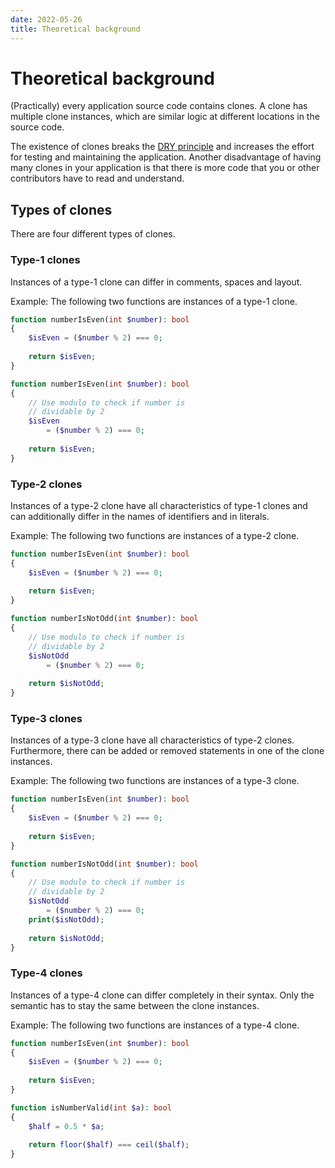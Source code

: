 ```yaml
---
date: 2022-05-26
title: Theoretical background
---
```

# Theoretical background

(Practically) every application source code contains clones. A clone has multiple clone instances, which are similar
logic at different locations in the source code.

The existence of clones breaks the [DRY principle](https://en.wikipedia.org/wiki/Don%27t_repeat_yourself)
and increases the effort for testing and maintaining the application. Another disadvantage of having many clones in your
application is that there is more code that you or other contributors have to read and understand.

## Types of clones

There are four different types of clones.

### Type-1 clones

Instances of a type-1 clone can differ in comments, spaces and layout.

Example: The following two functions are instances of a type-1 clone.

```php
function numberIsEven(int $number): bool
{
    $isEven = ($number % 2) === 0;
    
    return $isEven;
}
```

```php
function numberIsEven(int $number): bool
{
    // Use modulo to check if number is
    // dividable by 2
    $isEven 
        = ($number % 2) === 0;
    
    return $isEven;
}
```

### Type-2 clones

Instances of a type-2 clone have all characteristics of type-1 clones and can additionally differ in the names of
identifiers and in literals.

Example: The following two functions are instances of a type-2 clone.

```php
function numberIsEven(int $number): bool
{
    $isEven = ($number % 2) === 0;
    
    return $isEven;
}
```

```php
function numberIsNotOdd(int $number): bool
{
    // Use modulo to check if number is
    // dividable by 2
    $isNotOdd 
        = ($number % 2) === 0;
    
    return $isNotOdd;
}
```

### Type-3 clones

Instances of a type-3 clone have all characteristics of type-2 clones. Furthermore, there can be added or removed
statements in one of the clone instances.

Example: The following two functions are instances of a type-3 clone.

```php
function numberIsEven(int $number): bool
{
    $isEven = ($number % 2) === 0;
    
    return $isEven;
}
```

```php
function numberIsNotOdd(int $number): bool
{
    // Use modulo to check if number is
    // dividable by 2
    $isNotOdd 
        = ($number % 2) === 0;
    print($isNotOdd);
    
    return $isNotOdd;
}
```

### Type-4 clones

Instances of a type-4 clone can differ completely in their syntax. Only the semantic has to stay the same between the
clone instances.

Example: The following two functions are instances of a type-4 clone.

```php
function numberIsEven(int $number): bool
{
    $isEven = ($number % 2) === 0;
    
    return $isEven;
}
```

```php
function isNumberValid(int $a): bool
{
    $half = 0.5 * $a;
    
    return floor($half) === ceil($half);
}
```